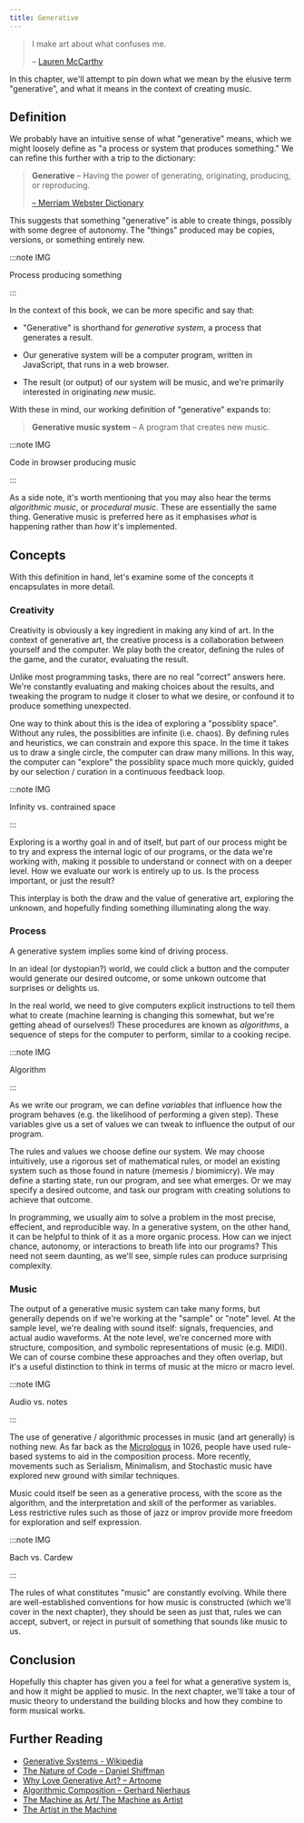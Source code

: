 ```yaml
---
title: Generative
---
```


> I make art about what confuses me.
>
> – [Lauren McCarthy](https://lauren-mccarthy.com/)

In this chapter, we'll attempt to pin down what we mean by the elusive term
"generative", and what it means in the context of creating music.

## Definition

We probably have an intuitive sense of what "generative" means, which we might
loosely define as "a process or system that produces something." We can refine
this further with a trip to the dictionary:

> **Generative** – Having the power of generating, originating, producing, or
> reproducing.
>
> [– Merriam Webster Dictionary](https://www.merriam-webster.com/dictionary/generative)

This suggests that something "generative" is able to create things, possibly
with some degree of autonomy. The "things" produced may be copies, versions, or
something entirely new.

:::note IMG

Process producing something

:::

In the context of this book, we can be more specific and say that:

- "Generative" is shorthand for _generative system_, a process that generates a
  result.

- Our generative system will be a computer program, written in JavaScript, that
  runs in a web browser.

- The result (or output) of our system will be music, and we're primarily
  interested in originating _new_ music.

With these in mind, our working definition of "generative" expands to:

> **Generative music system** – A program that creates new music.

:::note IMG

Code in browser producing music

:::

As a side note, it's worth mentioning that you may also hear the terms
_algorithmic music_, or _procedural music_. These are essentially the same
thing. Generative music is preferred here as it emphasises _what_ is happening
rather than _how_ it's implemented.

## Concepts

With this definition in hand, let's examine some of the concepts it encapsulates
in more detail.

### Creativity

Creativity is obviously a key ingredient in making any kind of art. In the
context of generative art, the creative process is a collaboration between
yourself and the computer. We play both the creator, defining the rules of the
game, and the curator, evaluating the result.

Unlike most programming tasks, there are no real "correct" answers here. We're
constantly evaluating and making choices about the results, and tweaking the
program to nudge it closer to what we desire, or confound it to produce
something unexpected.

One way to think about this is the idea of exploring a "possiblity space".
Without any rules, the possiblities are infinite (i.e. chaos). By defining rules
and heuristics, we can constrain and expore this space. In the time it takes us
to draw a single circle, the computer can draw many millions. In this way, the
computer can "explore" the possiblity space much more quickly, guided by our
selection / curation in a continuous feedback loop.

:::note IMG

Infinity vs. contrained space

:::

Exploring is a worthy goal in and of itself, but part of our process might be to
try and express the internal logic of our programs, or the data we're working
with, making it possible to understand or connect with on a deeper level. How we
evaluate our work is entirely up to us. Is the process important, or just the
result?

This interplay is both the draw and the value of generative art, exploring the
unknown, and hopefully finding something illuminating along the way.

### Process

A generative system implies some kind of driving process.

In an ideal (or dystopian?) world, we could click a button and the computer
would generate our desired outcome, or some unkown outcome that surprises or
delights us.

In the real world, we need to give computers explicit instructions to tell them
what to create (machine learning is changing this somewhat, but we're getting
ahead of ourselves!) These procedures are known as _algorithms_, a sequence of
steps for the computer to perform, similar to a cooking recipe.

:::note IMG

Algorithm

:::

As we write our program, we can define _variables_ that influence how the
program behaves (e.g. the likelihood of performing a given step). These
variables give us a set of values we can tweak to influence the output of our
program.

The rules and values we choose define our system. We may choose intuitively, use
a rigorous set of mathematical rules, or model an existing system such as those
found in nature (memesis / biomimicry). We may define a starting state, run our
program, and see what emerges. Or we may specify a desired outcome, and task our
program with creating solutions to achieve that outcome.

In programming, we usually aim to solve a problem in the most precise,
effecient, and reproducible way. In a generative system, on the other hand, it
can be helpful to think of it as a more organic process. How can we inject
chance, autonomy, or interactions to breath life into our programs? This need
not seem daunting, as we'll see, simple rules can produce surprising complexity.

### Music

The output of a generative music system can take many forms, but generally
depends on if we're working at the "sample" or "note" level. At the sample
level, we're dealing with sound itself: signals, frequencies, and actual audio
waveforms. At the note level, we're concerned more with structure, composition,
and symbolic representations of music (e.g. MIDI). We can of course combine
these approaches and they often overlap, but it's a useful distinction to think
in terms of music at the micro or macro level.

:::note IMG

Audio vs. notes

:::

The use of generative / algorithmic processes in music (and art generally) is
nothing new. As far back as the
[Micrologus](https://en.wikipedia.org/wiki/Micrologus) in 1026, people have used
rule-based systems to aid in the composition process. More recently, movements
such as Serialism, Minimalism, and Stochastic music have explored new ground
with similar techniques.

Music could itself be seen as a generative process, with the score as the
algorithm, and the interpretation and skill of the performer as variables. Less
restrictive rules such as those of jazz or improv provide more freedom for
exploration and self expression.

:::note IMG

Bach vs. Cardew

:::

The rules of what constitutes "music" are constantly evolving. While there are
well-established conventions for how music is constructed (which we'll cover in
the next chapter), they should be seen as just that, rules we can accept,
subvert, or reject in pursuit of something that sounds like music to us.

## Conclusion

Hopefully this chapter has given you a feel for what a generative system is, and
how it might be applied to music. In the next chapter, we'll take a tour of
music theory to understand the building blocks and how they combine to form
musical works.

## Further Reading

- [Generative Systems - Wikipedia](https://en.wikipedia.org/wiki/Generative_systems)
- [The Nature of Code – Daniel Shiffman](https://natureofcode.com/)
- [Why Love Generative Art? – Artnome](https://www.artnome.com/news/2018/8/8/why-love-generative-art)
- [Algorithmic Composition – Gerhard Nierhaus](https://www.springer.com/gp/book/9783211755396)
- [The Machine as Art/ The Machine as Artist](https://www.mdpi.com/books/pdfview/selection/3013)
- [The Artist in the Machine](https://www.amazon.co.uk/Artist-Machine-World-AI-Powered-Creativity-ebook/dp/B08BSZQ2SX)
